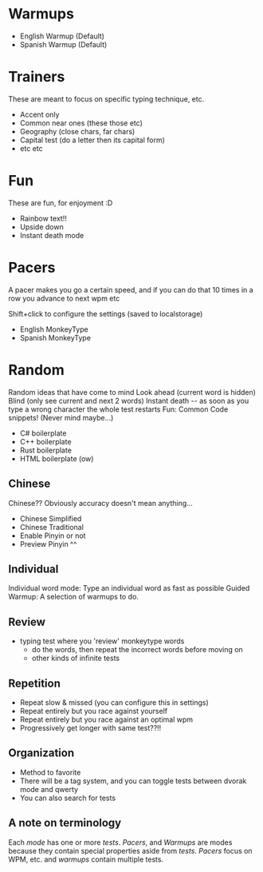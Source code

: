# Warmups
* English Warmup (Default)
* Spanish Warmup (Default)

# Trainers
These are meant to focus on specific typing technique, etc.
* Accent only
* Common near ones (these those etc)
* Geography (close chars, far chars)
* Capital test (do a letter then its capital form)
* etc etc

# Fun
These are fun, for enjoyment :D
* Rainbow text!!
* Upside down
* Instant death mode

# Pacers
A pacer makes you go a certain speed, and if you can do that 10 times in a row you advance to next wpm etc

Shift+click to configure the settings (saved to localstorage)

* English MonkeyType
* Spanish MonkeyType

# Random
Random ideas that have come to mind
Look ahead (current word is hidden)
Blind (only see current and next 2 words)
Instant death -- as soon as you type a wrong character the whole test restarts
Fun: Common Code snippets! (Never mind maybe...)
* C# boilerplate
* C++ boilerplate
* Rust boilerplate
* HTML boilerplate (ow)

## Chinese
Chinese?? Obviously accuracy doesn't mean anything...
* Chinese Simplified
* Chinese Traditional
* Enable Pinyin or not
* Preview Pinyin ^^

## Individual
Individual word mode: Type an individual word as fast as possible
Guided Warmup: A selection of warmups to do.

## Review
* typing test where you 'review' monkeytype words
    * do the words, then repeat the incorrect words before moving on
    * other kinds of infinite tests

## Repetition
- Repeat slow & missed (you can configure this in settings)
- Repeat entirely but you race against yourself
- Repeat entirely but you race against an optimal wpm
- Progressively get longer with same test??!!

## Organization
* Method to favorite
* There will be a tag system, and you can toggle tests between dvorak mode and qwerty
* You can also search for tests

## A note on terminology
Each *mode* has one or more *tests*.
*Pacers*, and *Warmups* are modes because they contain special properties aside from *tests*. *Pacers* focus on WPM, etc. and *warmups* contain multiple tests.